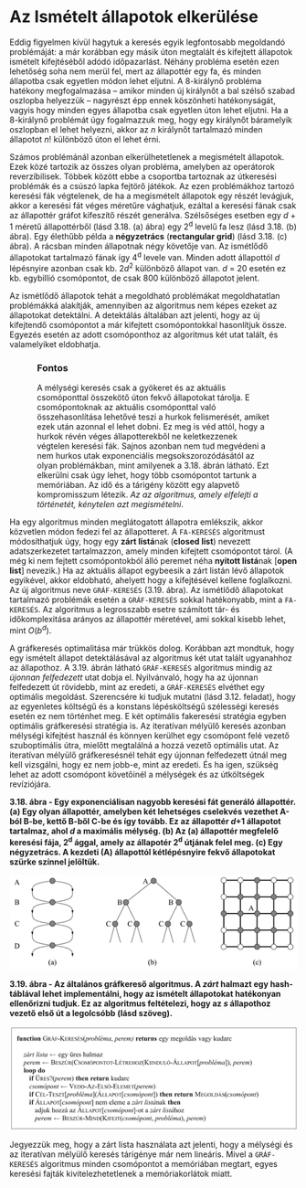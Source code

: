 <?xml version="1.0" encoding="UTF-8" standalone="no"?>
<!DOCTYPE html PUBLIC "-//W3C//DTD XHTML 1.1//EN" "http://www.w3.org/TR/xhtml11/DTD/xhtml11.dtd">
<html xmlns="http://www.w3.org/1999/xhtml"><head><meta name="generator" content="DocBook XSL Stylesheets V1.76.1"/></head><body><div class="section" title="Az Ismételt állapotok elkerülése"><div class="titlepage"><div><div><h1 class="title"><a id="id548382"/>Az Ismételt állapotok elkerülése</h1></div></div></div><a id="ID_122_oldal"/><p>Eddig figyelmen kívül hagytuk a keresés egyik legfontosabb megoldandó problémáját: a már korábban egy másik úton megtalált és kifejtett állapotok ismételt kifejtéséből adódó időpazarlást. Néhány probléma esetén ezen lehetőség soha nem merül fel, mert az állapottér egy fa, és minden állapotba csak egyetlen módon lehet eljutni. A 8-királynő probléma hatékony megfogalmazása – amikor minden új királynőt a bal szélső szabad oszlopba helyezzük – nagyrészt épp ennek köszönheti hatékonyságát, vagyis hogy minden egyes állapotba csak egyetlen úton lehet eljutni. Ha a 8-királynő problémát úgy fogalmazzuk meg, hogy egy királynőt báramelyik oszlopban el lehet helyezni, akkor az <span class="emphasis"><em>n</em></span> királynőt tartalmazó minden állapotot <span class="emphasis"><em>n</em></span>! különböző úton el lehet érni. </p><p>Számos problémánál azonban elkerülhetetlenek a megismételt állapotok. Ezek közé tartozik az összes olyan probléma, amelyben az operátorok reverzíbilisek. Többek között ebbe a csoportba tartoznak az útkeresési problémák és a csúszó lapka fejtörő játékok. Az ezen problémákhoz tartozó keresési fák végtelenek, de ha a megismételt állapotok egy részét levágjuk, akkor a keresési fát véges méretűre vághatjuk, ezáltal a keresési fának csak az állapottér gráfot kifeszítő részét generálva. Szélsőséges esetben egy <span class="emphasis"><em>d </em></span>+ 1 méretű állapottérből (lásd 3.18. (a) ábra)<span class="emphasis"><em> </em></span>egy 2<sup>d</sup> levelű fa lesz (lásd 3.18. (b) ábra). Egy élethűbb példa a <span class="strong"><strong>négyzetrács</strong></span> (<span class="strong"><strong>rectangular grid</strong></span>) (lásd 3.18. (c) ábra). A rácsban minden állapotnak négy követője van. Az ismétlődő állapotokat tartalmazó fának így 4<sup>d</sup> levele van. Minden adott állapottól <span class="emphasis"><em>d</em></span> lépésnyire azonban csak kb. 2<span class="emphasis"><em>d</em></span><sup>2</sup> különböző állapot van. <span class="emphasis"><em>d</em></span> = 20 esetén ez kb. egybillió csomópontot, de csak 800 különböző állapotot jelent.</p><p>Az ismétlődő állapotok tehát a megoldható problémákat megoldhatatlan problémákká alakítják, amennyiben az algoritmus nem képes ezeket az állapotokat detektálni. A detektálás általában azt jelenti, hogy az új kifejtendő csomópontot a már kifejtett csomópontokkal hasonlítjuk össze. Egyezés esetén az adott csomóponthoz az algoritmus két utat talált, és valamelyiket eldobhatja. </p><div class="important" title="Fontos" style="margin-left: 0.5in; margin-right: 0.5in;"><h3 class="title">Fontos</h3><p>A mélységi keresés csak a gyökeret és az aktuális csomóponttal összekötő úton fekvő állapotokat tárolja. E csomópontoknak az aktuális csomóponttal való összehasonlítása lehetővé teszi a hurkok felismerését, amiket ezek után azonnal el lehet dobni. Ez meg is véd attól, hogy a hurkok révén véges állapotterekből ne keletkezzenek végtelen keresési fák. Sajnos azonban nem tud megvédeni a nem hurkos utak exponenciális megsokszorozódásától az olyan problémákban, mint amilyenek a 3.18. ábrán látható. Ezt elkerülni csak úgy lehet, hogy több csomópontot tartunk a memóriában. Az idő és a tárigény között egy alapvető kompromisszum létezik. <span class="emphasis"><em>Az az algoritmus, amely elfelejti a történetét, kénytelen azt megismételni</em></span>.</p></div><p>Ha egy algoritmus minden meglátogatott állapotra emlékszik, akkor közvetlen módon fedezi fel az állapotteret. A <code class="code">FA-KERESÉS</code> algoritmust módosíthatjuk úgy, hogy egy <span class="strong"><strong>zárt listá</strong></span>nak (<span class="strong"><strong>closed list</strong></span>) nevezett adatszerkezetet tartalmazzon, amely minden kifejtett csomópontot tárol. (A még ki nem fejtett csomópontokból álló peremet néha <span class="strong"><strong>nyitott listá</strong></span>nak [<span class="strong"><strong>open list</strong></span>] nevezik.) Ha az aktuális állapot egybeesik a zárt listán lévő állapotok egyikével, akkor eldobható, ahelyett hogy a kifejtésével kellene foglalkozni. Az új algoritmus neve <code class="code">GRÁF-KERESÉS</code> (3.19. ábra). Az ismétlődő állapotokat tartalmazó problémák esetén a <code class="code">GRÁF-KERESÉS</code> sokkal hatékonyabb, mint a <code class="code">FA-KERESÉS</code>. Az algoritmus a legrosszabb esetre számított tár- és időkomplexitása arányos az állapottér méretével, ami sokkal kisebb lehet, mint <span class="emphasis"><em>O</em></span>(<span class="emphasis"><em>b<sup>d</sup></em></span>). </p><p>A gráfkeresés optimalitása már trükkös dolog. Korábban azt mondtuk, hogy egy ismételt állapot detektálásával az algoritmus két utat talált ugyanahhoz az állapothoz. A 3.19. ábrán látható <code class="code">GRÁF-KERESÉS</code> algoritmus mindig az <span class="emphasis"><em>újonnan felfedezett</em></span> utat dobja el. Nyilvánvaló, hogy ha az újonnan felfedezett út rövidebb, mint az eredeti, a <code class="code">GRÁF-KERESÉS</code> elvéthet egy optimális megoldást. Szerencsére ki tudjuk mutatni (lásd 3.12. feladat), hogy az egyenletes költségű és a konstans lépésköltségű szélességi keresés esetén ez nem történhet meg. E két optimális fakeresési stratégia egyben optimális gráfkeresési stratégia is. Az iteratívan mélyülő keresés azonban mélységi kifejtést használ és könnyen kerülhet egy csomópont felé vezető szuboptimális útra, mielőtt megtalálná a hozzá vezető optimális utat. Az iteratívan mélyülő gráfkeresésnél tehát egy újonnan felfedezett útnál meg kell vizsgálni, hogy ez nem jobb-e, mint az eredeti. És ha igen, szükség lehet az adott csomópont követőinél a mélységek és az útköltségek revíziójára. </p><div class="figure"><a id="id548508"/><p class="title"><strong>3.18. ábra - Egy exponenciálisan nagyobb keresési fát generáló állapottér. (a) Egy olyan állapottér, amelyben két lehetséges cselekvés vezethet A-ból B-be, kettő B-ből C-be és így tovább. Ez az állapottér <span class="emphasis"><em>d</em></span>+1 állapotot tartalmaz, ahol <span class="emphasis"><em>d</em></span> a maximális mélység. (b) Az (a) állapottér megfelelő keresési fája, 2<sup>d</sup> ággal, amely az állapotér 2<sup>d</sup> útjának felel meg. (c) Egy négyzetrács. A kezdeti (A) állapottól kétlépésnyire fekvő állapotokat szürke színnel jelöltük.</strong></p><div class="figure-contents"><div class="mediaobject"><img src="kepek/03-18.png" alt="Egy exponenciálisan nagyobb keresési fát generáló állapottér. (a) Egy olyan állapottér, amelyben két lehetséges cselekvés vezethet A-ból B-be, kettő B-ből C-be és így tovább. Ez az állapottér d+1 állapotot tartalmaz, ahol d a maximális mélység. (b) Az (a) állapottér megfelelő keresési fája, 2d ággal, amely az állapotér 2d útjának felel meg. (c) Egy négyzetrács. A kezdeti (A) állapottól kétlépésnyire fekvő állapotokat szürke színnel jelöltük."/></div></div></div><div class="figure"><a id="id548534"/><p class="title"><strong>3.19. ábra - Az általános gráfkereső algoritmus. A <span class="emphasis"><em>zárt</em></span> halmazt egy hash-táblával lehet implementálni, hogy az ismételt állapotokat hatékonyan ellenőrizni tudjuk. Ez az algoritmus feltételezi, hogy az <span class="emphasis"><em>s</em></span> állapothoz vezető első út a legolcsóbb (lásd szöveg).</strong></p><div class="figure-contents"><div class="mediaobject"><img src="kepek/03-19.png" alt="Az általános gráfkereső algoritmus. A zárt halmazt egy hash-táblával lehet implementálni, hogy az ismételt állapotokat hatékonyan ellenőrizni tudjuk. Ez az algoritmus feltételezi, hogy az s állapothoz vezető első út a legolcsóbb (lásd szöveg)."/></div></div></div><p>Jegyezzük meg, hogy a zárt lista használata azt jelenti, hogy a mélységi és az iteratívan mélyülő keresés tárigénye már nem lineáris. Mivel a <code class="code">GRÁF-KERESÉS</code> algoritmus minden csomópontot a memóriában megtart, egyes keresési fajták kivitelezhetetlenek a memóriakorlátok miatt.</p></div></body></html>
